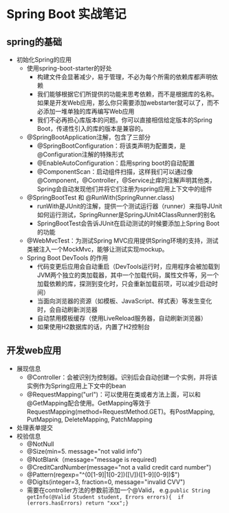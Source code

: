 # Spring Boot 实战笔记
## spring的基础
- 初始化Spring的应用
  - 使用spring-boot-starter的好处
    - 构建文件会显著减少，易于管理，不必为每个所需的依赖库都声明依赖
    - 我们能够根据它们所提供的功能来思考依赖，而不是根据库的名称。如果是开发Web应用，那么你只需要添加webstarter就可以了，而不必添加一堆单独的库再编写Web应用
    - 我们不必再担心库版本的问题。你可以直接相信给定版本的Spring Boot，传递性引入的库的版本是兼容的。
  - @SpringBootApplication注解，包含了三部分
    - @SpringBootConfiguration：将该类声明为配置类，是@Configuration注解的特殊形式
    - @EnableAutoConfiguration：启用spring boot的自动配置
    - @ComponentScan：启动组件扫描，这样我们可以通过像@Component，@Controller，@Service止痒的注解声明其他类，Spring会自动发现他们并将它们注册为spring应用上下文中的组件
  - @SpringBootTest 和 @RunWith(SpringRunner.class)
    - runWith是JUnit的注解，提供一个测试运行器（runner）来指导JUnit如何运行测试，SpringRunner是SpringJUnit4ClassRunner的别名
    - SpringBootTest会告诉JUnit在启动测试的时候要添加上Spring Boot的功能
  - @WebMvcTest：为测试Spring MVC应用提供Spring环境的支持，测试类被注入一个MockMvc，能够让测试实现mockup。
  - Spring Boot DevTools 的作用
    - 代码变更后应用会自动重启（DevTools运行时，应用程序会被加载到JVM两个独立的类加载器，其中一个加载代码，属性文件等，另一个加载依赖的库，探测到变化时，只会重新加载前项，可以减少启动时间）
    - 当面向浏览器的资源（如模板、JavaScript、样式表）等发生变化时，会自动刷新浏览器
    - 自动禁用模板缓存（使用LiveReload服务器，自动刷新浏览器）
    - 如果使用H2数据库的话，内置了H2控制台
## 开发web应用
- 展现信息
  - @Controller：会被识别为控制器。识别后会自动创建一个实例，并将该实例作为Spring应用上下文中的bean
  - @RequestMapping("url")：可以使用在类或者方法上面，可以和@GetMapping配合使用。GetMapping等效于RequestMapping(method=RequestMethod.GET)。有PostMapping, PutMapping, DeleteMapping, PatchMapping
- 处理表单提交
- 校验信息
  - @NotNull
  - @Size(min=5. message="not valid info")
  - @NotBlank（message="message is required)
  - @CreditCardNumber(message="not a valid credit card number")
  - @Pattern(regexp="^(0[1-9]|1[0-2])([\\/])([1-9][0-9])$")
  - @Digits(integer=3, fraction=0, message="invalid CVV")
  - 需要在controller方法的参数前添加一个@Valid， e.g.`public String getInfo(@Valid Student student, Errors errors){  if (errors.hasErrors) return "xxx";}`